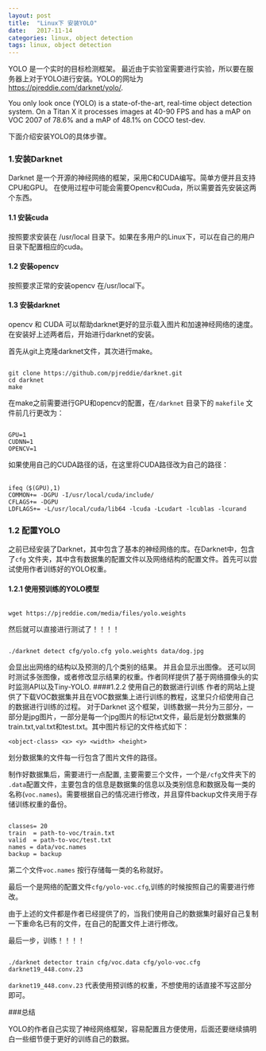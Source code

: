 ```yaml
---
layout: post
title:  "Linux下 安装YOLO"
date:   2017-11-14
categories: linux, object detection
tags: linux, object detection
---
```


YOLO 是一个实时的目标检测框架。 最近由于实验室需要进行实验，所以要在服务器上对于YOLO进行安装。YOLO的网址为 <https://pjreddie.com/darknet/yolo/>.

You only look once (YOLO) is a state-of-the-art, real-time object detection system. On a Titan X it processes images at 40-90 FPS and has a mAP on VOC 2007 of 78.6% and a mAP of 48.1% on COCO test-dev.

下面介绍安装YOLO的具体步骤。


### 1.安装Darknet 
Darknet 是一个开源的神经网络的框架，采用C和CUDA编写。简单方便并且支持CPU和GPU。
在使用过程中可能会需要Opencv和Cuda，所以需要首先安装这两个东西。
#### 1.1 安装cuda
按照要求安装在 /usr/local 目录下。如果在多用户的Linux下，可以在自己的用户目录下配置相应的cuda。
#### 1.2 安装opencv
按照要求正常的安装opencv 在/usr/local下。
#### 1.3 安装darknet
opencv 和 CUDA 可以帮助darknet更好的显示载入图片和加速神经网络的速度。
在安装好上述两者后，开始进行darknet的安装。

首先从git上克隆darknet文件，其次进行make。
<pre><code>
git clone https://github.com/pjreddie/darknet.git
cd darknet
make
</code></pre>

在make之前需要进行GPU和opencv的配置，在```/darknet``` 目录下的 ```makefile``` 文件前几行更改为：
<pre><code>
GPU=1
CUDNN=1
OPENCV=1
</code></pre>

如果使用自己的CUDA路径的话，在这里将CUDA路径改为自己的路径：
<pre><code>
ifeq（$(GPU),1)
COMMON+= -DGPU -I/usr/local/cuda/include/
CFLAGS+= -DGPU
LDFLAGS+= -L/usr/local/cuda/lib64 -lcuda -Lcudart -lcublas -lcurand
</code></pre>

### 1.2 配置YOLO
之前已经安装了Darknet，其中包含了基本的神经网络的库。在Darknet中，包含了```cfg``` 文件夹，其中含有数据集的配置文件以及网络结构的配置文件。首先可以尝试使用作者训练好的YOLO权重。
#### 1.2.1 使用预训练的YOLO模型
<pre><code>
wget https://pjreddie.com/media/files/yolo.weights
</code></pre>
然后就可以直接进行测试了！！！！
<pre><code>
./darknet detect cfg/yolo.cfg yolo.weights data/dog.jpg
</code></pre>
会显出出网络的结构以及预测的几个类别的结果。
并且会显示出图像。
还可以同时测试多张图像，或者修改显示结果的权重。作者同样提供了基于网络摄像头的实时监测API以及Tiny-YOLO.
####1.2.2 使用自己的数据进行训练
作者的网站上提供了下载VOC数据集并且在VOC数据集上进行训练的教程，这里只介绍使用自己的数据进行训练的过程。
对于Darknet 这个框架，训练数据一共分为三部分，一部分是jpg图片，一部分是每一个jpg图片的标记txt文件，最后是划分数据集的train.txt,val.txt和test.txt。其中图片标记的文件格式如下：

```
<object-class> <x> <y> <width> <height>
```

划分数据集的文件每一行包含了图片文件的路径。

制作好数据集后，需要进行一点配置, 主要需要三个文件，一个是```/cfg```文件夹下的 ```.data```配置文件，主要包含的信息是数据集的信息以及类别信息和数据及每一类的名称(```voc.names```)。需要根据自己的情况进行修改，并且穿件backup文件夹用于存储训练权重的备份。
<pre><code>
classes= 20
train  = path-to-voc/train.txt
valid  = path-to-voc/test.txt
names = data/voc.names
backup = backup
</code></pre>

第二个文件```voc.names``` 按行存储每一类的名称就好。

最后一个是网络的配置文件```cfg/yolo-voc.cfg```,训练的时候按照自己的需要进行修改。

由于上述的文件都是作者已经提供了的，当我们使用自己的数据集时最好自己复制一下重命名已有的文件，在自己的配置文件上进行修改。

最后一步，训练！！！！
<pre><code>
./darknet detector train cfg/voc.data cfg/yolo-voc.cfg darknet19_448.conv.23
</code></pre>

``` darknet19_448.conv.23 ``` 代表使用预训练的权重，不想使用的话直接不写这部分即可。


###总结

YOLO的作者自己实现了神经网络框架，容易配置且方便使用，后面还要继续搞明白一些细节便于更好的训练自己的数据。